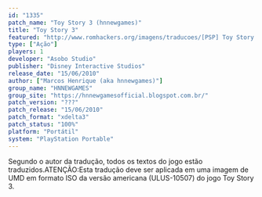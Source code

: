 ```yaml
---
id: "1335"
patch_name: "Toy Story 3 (hnnewgames)"
title: "Toy Story 3"
featured: "http://www.romhackers.org/imagens/traducoes/[PSP] Toy Story 3 - hnnewgames - 1.jpg"
type: ["Ação"]
players: 1
developer: "Asobo Studio"
publisher: "Disney Interactive Studios"
release_date: "15/06/2010"
author: ["Marcos Henrique (aka hnnewgames)"]
group_name: "HNNEWGAMES"
group_site: "https://hnnewgamesofficial.blogspot.com.br/"
patch_version: "???"
patch_release: "15/06/2010"
patch_format: "xdelta3"
patch_status: "100%"
platform: "Portátil"
system: "PlayStation Portable"
---
```


Segundo o autor da tradução, todos os textos do jogo estão traduzidos.ATENÇÃO:Esta tradução deve ser aplicada em uma imagem de UMD em formato ISO da versão americana (ULUS-10507) do jogo Toy Story 3.